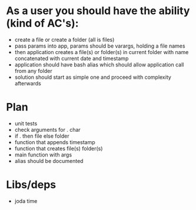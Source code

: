 # As a user you should have the ability (kind of AC's):
- create a file or create a folder (all is files)
- pass params into app, params should be varargs, holding a file names
- then application creates a file(s) or folder(s) in current folder with name concatenated with current date and timestamp
- application should have bash alias which should allow application call from any folder
- solution should start as simple one and proceed with complexity afterwards

# Plan
- unit tests
- check arguments for . char
- if . then file else folder
- function that appends timestamp
- function that creates file(s) folder(s)
- main function with args
- alias should be documented

# Libs/deps
- joda time

